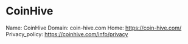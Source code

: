 
# CoinHive

Name: CoinHive
Domain: coin-hive.com
Home: https://coin-hive.com/
Privacy_policy: https://coinhive.com/info/privacy
